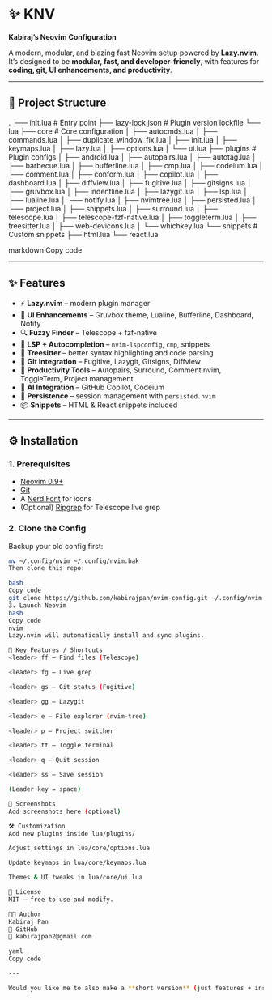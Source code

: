 # ✨ KNV
**Kabiraj’s Neovim Configuration**

A modern, modular, and blazing fast Neovim setup powered by **Lazy.nvim**.
It’s designed to be **modular, fast, and developer-friendly**, with features for **coding, git, UI enhancements, and productivity**.

---

## 📂 Project Structure

.
├── init.lua # Entry point
├── lazy-lock.json # Plugin version lockfile
└── lua
├── core # Core configuration
│ ├── autocmds.lua
│ ├── commands.lua
│ ├── duplicate_window_fix.lua
│ ├── init.lua
│ ├── keymaps.lua
│ ├── lazy.lua
│ ├── options.lua
│ └── ui.lua
├── plugins # Plugin configs
│ ├── android.lua
│ ├── autopairs.lua
│ ├── autotag.lua
│ ├── barbecue.lua
│ ├── bufferline.lua
│ ├── cmp.lua
│ ├── codeium.lua
│ ├── comment.lua
│ ├── conform.lua
│ ├── copilot.lua
│ ├── dashboard.lua
│ ├── diffview.lua
│ ├── fugitive.lua
│ ├── gitsigns.lua
│ ├── gruvbox.lua
│ ├── indentline.lua
│ ├── lazygit.lua
│ ├── lsp.lua
│ ├── lualine.lua
│ ├── notify.lua
│ ├── nvimtree.lua
│ ├── persisted.lua
│ ├── project.lua
│ ├── snippets.lua
│ ├── surround.lua
│ ├── telescope.lua
│ ├── telescope-fzf-native.lua
│ ├── toggleterm.lua
│ ├── treesitter.lua
│ ├── web-devicons.lua
│ └── whichkey.lua
└── snippets # Custom snippets
├── html.lua
└── react.lua

markdown
Copy code

---

## ✨ Features

- ⚡ **Lazy.nvim** – modern plugin manager  
- 🎨 **UI Enhancements** – Gruvbox theme, Lualine, Bufferline, Dashboard, Notify  
- 🔍 **Fuzzy Finder** – Telescope + fzf-native  
- 🧠 **LSP + Autocompletion** – `nvim-lspconfig`, `cmp`, snippets  
- 🌲 **Treesitter** – better syntax highlighting and code parsing  
- 🔄 **Git Integration** – Fugitive, Lazygit, Gitsigns, Diffview  
- 📝 **Productivity Tools** – Autopairs, Surround, Comment.nvim, ToggleTerm, Project management  
- 🤖 **AI Integration** – GitHub Copilot, Codeium  
- 💾 **Persistence** – session management with `persisted.nvim`  
- 📦 **Snippets** – HTML & React snippets included  

---

## ⚙️ Installation

### 1. Prerequisites
- [Neovim 0.9+](https://neovim.io/)
- [Git](https://git-scm.com/)
- A [Nerd Font](https://www.nerdfonts.com/) for icons
- (Optional) [Ripgrep](https://github.com/BurntSushi/ripgrep) for Telescope live grep

### 2. Clone the Config
Backup your old config first:
```bash
mv ~/.config/nvim ~/.config/nvim.bak
Then clone this repo:

bash
Copy code
git clone https://github.com/kabirajpan/nvim-config.git ~/.config/nvim
3. Launch Neovim
bash
Copy code
nvim
Lazy.nvim will automatically install and sync plugins.

🎹 Key Features / Shortcuts
<leader> ff – Find files (Telescope)

<leader> fg – Live grep

<leader> gs – Git status (Fugitive)

<leader> gg – Lazygit

<leader> e – File explorer (nvim-tree)

<leader> p – Project switcher

<leader> tt – Toggle terminal

<leader> q – Quit session

<leader> ss – Save session

(Leader key = space)

📸 Screenshots
Add screenshots here (optional)

🛠️ Customization
Add new plugins inside lua/plugins/

Adjust settings in lua/core/options.lua

Update keymaps in lua/core/keymaps.lua

Themes & UI tweaks in lua/core/ui.lua

📜 License
MIT – free to use and modify.

👨‍💻 Author
Kabiraj Pan
🔗 GitHub
📧 kabirajpan2@gmail.com

yaml
Copy code

---

Would you like me to also make a **short version** (just features + install steps, no long explanation) for your GitHub repo front page?
